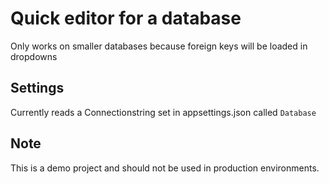 # Quick editor for a database

Only works on smaller databases because foreign keys will be loaded in dropdowns

## Settings

Currently reads a Connectionstring set in appsettings.json called `Database`


## Note

This is a demo project and should not be used in production environments. 